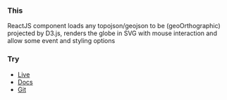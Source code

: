 ### This

ReactJS component loads any topojson/geojson to be (geoOrthographic) projected by ​D3.js, renders the globe in SVG with mouse interaction and allow some event and styling options

### Try

- [Live](https://gaushao.github.io/d3-react-globe/)
- [Docs](https://gaushao.github.io/d3-react-globe/docs)
- [Git](https://github.com/Gaushao/d3-react-globe)
